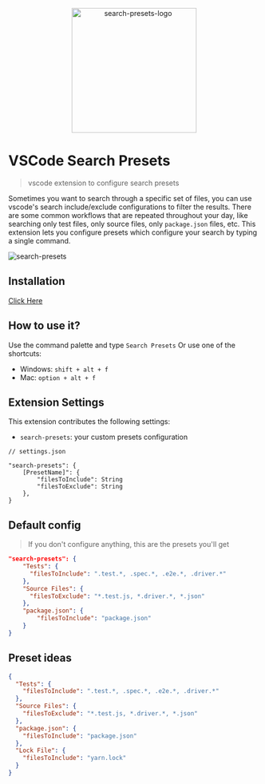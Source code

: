 <p align="center">
  <img width="250px" src="https://user-images.githubusercontent.com/11733036/191082260-cb3820c5-b335-4ead-bf8f-31db8d68b278.png" alt="search-presets-logo"/>
</p>

# VSCode Search Presets

> vscode extension to configure search presets

Sometimes you want to search through a specific set of files, you can use vscode's search include/exclude configurations to filter the results.
There are some common workflows that are repeated throughout your day, like searching only test files, only source files, only `package.json` files, etc.
This extension lets you configure presets which configure your search by typing a single command.

![search-presets](https://user-images.githubusercontent.com/11733036/190897640-1f961c10-43e5-4ed7-8552-5c6e377f9483.gif)

## Installation

[Click Here](https://marketplace.visualstudio.com/items?itemName=ranyitz.search-presets)

## How to use it?

Use the command palette and type `Search Presets` Or use one of the shortcuts:

- Windows: `shift + alt + f`
- Mac: `option + alt + f`

## Extension Settings

This extension contributes the following settings:

- `search-presets`: your custom presets configuration

```
// settings.json

"search-presets": {
    [PresetName]": {
        "filesToInclude": String
        "filesToExclude": String
    },
}
```

## Default config

> If you don't configure anything, this are the presets you'll get

```json
"search-presets": {
    "Tests": {
      "filesToInclude": ".test.*, .spec.*, .e2e.*, .driver.*"
    },
    "Source Files": {
      "filesToExclude": "*.test.js, *.driver.*, *.json"
    },
    "package.json": {
        "filesToInclude": "package.json"
    }
}
```

## Preset ideas

```json
{
  "Tests": {
    "filesToInclude": ".test.*, .spec.*, .e2e.*, .driver.*"
  },
  "Source Files": {
    "filesToExclude": "*.test.js, *.driver.*, *.json"
  },
  "package.json": {
    "filesToInclude": "package.json"
  },
  "Lock File": {
    "filesToInclude": "yarn.lock"
  }
}
```
